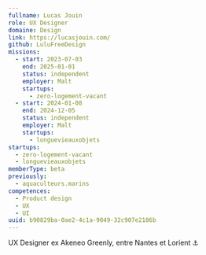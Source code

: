 ```yaml
---
fullname: Lucas Jouin
role: UX Designer
domaine: Design
link: https://lucasjouin.com/
github: LuluFreeDesign
missions:
  - start: 2023-07-03
    end: 2025-01-01
    status: independent
    employer: Malt
    startups:
      - zero-logement-vacant
  - start: 2024-01-08
    end: 2024-12-05
    status: independent
    employer: Malt
    startups:
      - longuevieauxobjets
startups:
  - zero-logement-vacant
  - longuevieauxobjets
memberType: beta
previously:
  - aquaculteurs.marins
competences:
  - Product design
  - UX
  - UI
uuid: b90829ba-0ae2-4c1a-9049-32c907e2186b
---
```

UX Designer ex Akeneo  Greenly, entre Nantes et Lorient ⚓️